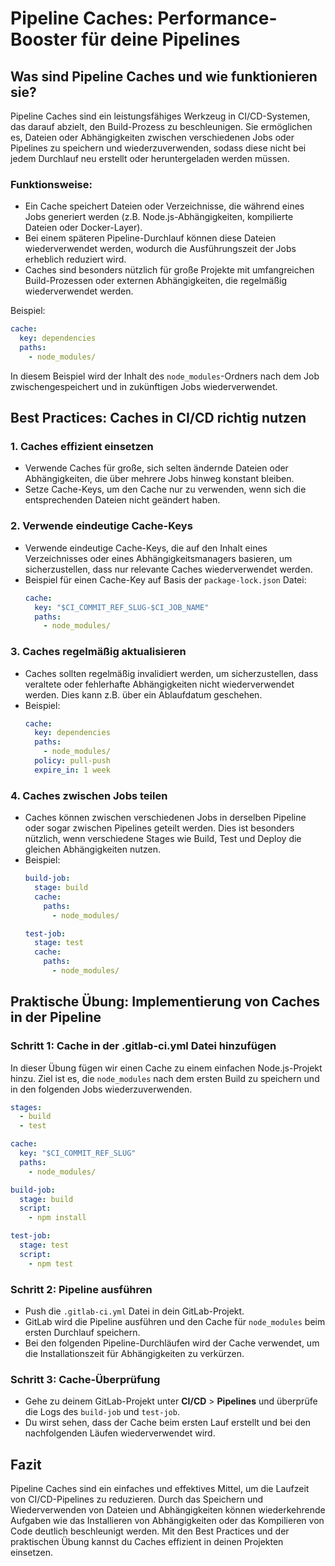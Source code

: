 
# Pipeline Caches: Performance-Booster für deine Pipelines

## Was sind Pipeline Caches und wie funktionieren sie?

Pipeline Caches sind ein leistungsfähiges Werkzeug in CI/CD-Systemen, das darauf abzielt, den Build-Prozess zu beschleunigen. Sie ermöglichen es, Dateien oder Abhängigkeiten zwischen verschiedenen Jobs oder Pipelines zu speichern und wiederzuverwenden, sodass diese nicht bei jedem Durchlauf neu erstellt oder heruntergeladen werden müssen.

### Funktionsweise:
- Ein Cache speichert Dateien oder Verzeichnisse, die während eines Jobs generiert werden (z.B. Node.js-Abhängigkeiten, kompilierte Dateien oder Docker-Layer).
- Bei einem späteren Pipeline-Durchlauf können diese Dateien wiederverwendet werden, wodurch die Ausführungszeit der Jobs erheblich reduziert wird.
- Caches sind besonders nützlich für große Projekte mit umfangreichen Build-Prozessen oder externen Abhängigkeiten, die regelmäßig wiederverwendet werden.

Beispiel:
```yaml
cache:
  key: dependencies
  paths:
    - node_modules/
```
In diesem Beispiel wird der Inhalt des `node_modules`-Ordners nach dem Job zwischengespeichert und in zukünftigen Jobs wiederverwendet.

## Best Practices: Caches in CI/CD richtig nutzen

### 1. **Caches effizient einsetzen**
   - Verwende Caches für große, sich selten ändernde Dateien oder Abhängigkeiten, die über mehrere Jobs hinweg konstant bleiben.
   - Setze Cache-Keys, um den Cache nur zu verwenden, wenn sich die entsprechenden Dateien nicht geändert haben.

### 2. **Verwende eindeutige Cache-Keys**
   - Verwende eindeutige Cache-Keys, die auf den Inhalt eines Verzeichnisses oder eines Abhängigkeitsmanagers basieren, um sicherzustellen, dass nur relevante Caches wiederverwendet werden.
   - Beispiel für einen Cache-Key auf Basis der `package-lock.json` Datei:
     ```yaml
     cache:
       key: "$CI_COMMIT_REF_SLUG-$CI_JOB_NAME"
       paths:
         - node_modules/
     ```

### 3. **Caches regelmäßig aktualisieren**
   - Caches sollten regelmäßig invalidiert werden, um sicherzustellen, dass veraltete oder fehlerhafte Abhängigkeiten nicht wiederverwendet werden. Dies kann z.B. über ein Ablaufdatum geschehen.
   - Beispiel:
     ```yaml
     cache:
       key: dependencies
       paths:
         - node_modules/
       policy: pull-push
       expire_in: 1 week
     ```

### 4. **Caches zwischen Jobs teilen**
   - Caches können zwischen verschiedenen Jobs in derselben Pipeline oder sogar zwischen Pipelines geteilt werden. Dies ist besonders nützlich, wenn verschiedene Stages wie Build, Test und Deploy die gleichen Abhängigkeiten nutzen.
   - Beispiel:
     ```yaml
     build-job:
       stage: build
       cache:
         paths:
           - node_modules/

     test-job:
       stage: test
       cache:
         paths:
           - node_modules/
     ```

## Praktische Übung: Implementierung von Caches in der Pipeline

### Schritt 1: Cache in der .gitlab-ci.yml Datei hinzufügen
In dieser Übung fügen wir einen Cache zu einem einfachen Node.js-Projekt hinzu. Ziel ist es, die `node_modules` nach dem ersten Build zu speichern und in den folgenden Jobs wiederzuverwenden.

```yaml
stages:
  - build
  - test

cache:
  key: "$CI_COMMIT_REF_SLUG"
  paths:
    - node_modules/

build-job:
  stage: build
  script:
    - npm install

test-job:
  stage: test
  script:
    - npm test
```

### Schritt 2: Pipeline ausführen
- Push die `.gitlab-ci.yml` Datei in dein GitLab-Projekt.
- GitLab wird die Pipeline ausführen und den Cache für `node_modules` beim ersten Durchlauf speichern.
- Bei den folgenden Pipeline-Durchläufen wird der Cache verwendet, um die Installationszeit für Abhängigkeiten zu verkürzen.

### Schritt 3: Cache-Überprüfung
- Gehe zu deinem GitLab-Projekt unter **CI/CD** > **Pipelines** und überprüfe die Logs des `build-job` und `test-job`.
- Du wirst sehen, dass der Cache beim ersten Lauf erstellt und bei den nachfolgenden Läufen wiederverwendet wird.

## Fazit

Pipeline Caches sind ein einfaches und effektives Mittel, um die Laufzeit von CI/CD-Pipelines zu reduzieren. Durch das Speichern und Wiederverwenden von Dateien und Abhängigkeiten können wiederkehrende Aufgaben wie das Installieren von Abhängigkeiten oder das Kompilieren von Code deutlich beschleunigt werden. Mit den Best Practices und der praktischen Übung kannst du Caches effizient in deinen Projekten einsetzen.
